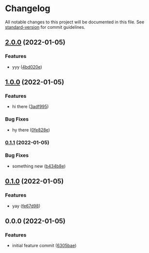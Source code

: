 # Changelog

All notable changes to this project will be documented in this file. See [standard-version](https://github.com/conventional-changelog/standard-version) for commit guidelines.

## [2.0.0](https://github.com/moll-y/testing/compare/v1.0.0...v2.0.0) (2022-01-05)

### Features

- yyy ([4bd020e](https://github.com/moll-y/testing/commits/4bd020e47fb9d6a153a51d9adf19e31062690a11))

## [1.0.0](https://github.com/mokkapps/changelog-generator-demo/compare/v0.1.1...v1.0.0) (2022-01-05)

### Features

- hi there ([3adf995](https://github.com/mokkapps/changelog-generator-demo/commits/3adf9956b5c1a48fbdbaea8cffd30cf6db3bc24b))

### Bug Fixes

- hy there ([0fe828e](https://github.com/mokkapps/changelog-generator-demo/commits/0fe828e0a537bc9955164b519b9df06fef7eef1b))

### [0.1.1](https://github.com/mokkapps/changelog-generator-demo/compare/v0.1.0...v0.1.1) (2022-01-05)

### Bug Fixes

- something new ([b434b8e](https://github.com/mokkapps/changelog-generator-demo/commits/b434b8e1bdf21630067b7a94ef2b8fdae34fba28))

## [0.1.0](https://github.com/mokkapps/changelog-generator-demo/compare/v0.0.0...v0.1.0) (2022-01-05)

### Features

- yay ([fe67d98](https://github.com/mokkapps/changelog-generator-demo/commits/fe67d98e2cc0e03aa9b90aa41c23ed0a032bb9d1))

## 0.0.0 (2022-01-05)

### Features

- initial feature commit ([6305bae](https://github.com/mokkapps/changelog-generator-demo/commits/6305baeff6c9e8b4419d6d4206dcfaa7f274a77f))
